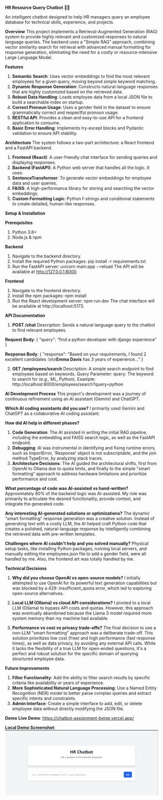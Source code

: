 **HR Resource Query Chatbot** 🚀🚀

An intelligent chatbot designed to help HR managers query an employee database for technical skills, experience, and projects.

**Overview**
This project implements a Retrieval-Augmented Generation (RAG) system to provide highly relevant and customized responses to natural language queries. The backend uses a "Simple RAG" approach, combining vector similarity search for retrieval with advanced manual formatting for response generation, eliminating the need for a costly or resource-intensive Large Language Model.

**Features**
1. **Semantic Search**: Uses vector embeddings to find the most relevant employees for a given query, moving beyond simple keyword matching.
2. **Dynamic Response Generation**: Constructs natural-language responses that are highly customized based on the retrieved data.
3. **Robust Data Handling**: Loads employee data from a local JSON file to build a searchable index on startup.
4. **Correct Pronoun Usage**: Uses a gender field in the dataset to ensure grammatically correct and respectful pronoun usage.
5. **RESTful API**: Provides a clean and easy-to-use API for a frontend application to consume.
6. **Basic Error Handling**: Implements try-except blocks and Pydantic validation to ensure API stability.

**Architecture**
The system follows a two-part architecture: a React frontend and a FastAPI backend.
1. **Frontend (React)**: A user-friendly chat interface for sending queries and displaying responses.
2. **Backend (FastAPI)**: A Python web server that handles all the logic. It uses:
3. **SentenceTransformer**: To generate vector embeddings for employee data and user queries.
4. **FAISS**: A high-performance library for storing and searching the vector embeddings.
5. **Custom Formatting Logic**: Python f-strings and conditional statements to create detailed, human-like responses.


**Setup & Installation**

**Prerequisites**
1. Python 3.8+
2. Node.js & npm

**Backend**
1. Navigate to the backend directory.
2. Install the required Python packages:
    pip install -r requirements.txt
3. Run the FastAPI server:
    uvicorn main:app --reload
The API will be available at http://127.0.0.1:8000.

**Frontend**
1. Navigate to the frontend directory.
2. Install the npm packages:
    npm install
3. Run the React development server:
    npm run dev
The chat interface will be available at http://localhost:5173.



**API Documentation**
1. **POST /chat**
Description: Sends a natural language query to the chatbot to find relevant employees.

**Request Body**:
{
  "query": "find a python developer with django experience"
}

**Response Body**:
{
  "response": "Based on your requirements, I found 2 excellent candidates :\n\n**Emma Davis** has 3 years of experience..."
}


2. **GET /employees/search**
Description: A simple search endpoint to find employees based on keywords.
Query Parameter:
query: The keyword to search for (e.g., ML, Python).
Example:
http://localhost:8000/employees/search?query=python



**AI Development Process**
This project's development was a journey of continuous refinement using an AI assistant (Gemini) and ChatGPT.

**Which AI coding assistants did you use?**
I primarily used Gemini and ChatGPT as a collaborative AI coding assistant.

**How did AI help in different phases?**
1. **Code Generation**: The AI assisted in writing the initial RAG pipeline, including the embedding and FAISS search logic, as well as the FastAPI endpoint.
2. **Debugging**: AI was instrumental in identifying and fixing runtime errors, such as ImportError, 'Response' object is not subscriptable, and the join method TypeError, by analyzing stack traces.
3. **Architecture Decisions**: The AI guided the architectural shifts, first from OpenAI to Ollama due to quota limits, and finally to the simple "smart formatting" approach to address hardware limitations and prioritize performance and cost.

**What percentage of code was AI-assisted vs hand-written?**
Approximately 80% of the backend logic was AI-assisted. My role was primarily to articulate the desired functionality, provide context, and integrate the generated code.

**Any interesting AI-generated solutions or optimizations?**
The dynamic "smart formatting" response generation was a creative solution. Instead of generating text with a costly LLM, the AI helped craft Python code that creates a polished, natural-language response by intelligently combining the retrieved data with pre-written templates.

**Challenges where AI couldn't help and you solved manually?**
Physical setup tasks, like installing Python packages, running local servers, and manually editing the employees.json file to add a gender field, were all handled by me. Also, the frontend art was totally handled by me.



**Technical Decisions**
1. **Why did you choose OpenAI vs open-source models?**
I initially attempted to use OpenAI for its powerful text generation capabilities but was blocked by a 429: insufficient_quota error, which led to exploring open-source alternatives.

2. **Local LLM (Ollama) vs cloud API considerations?**
I pivoted to a local LLM (Ollama) to bypass API costs and quotas. However, this approach was eventually abandoned because the Llama 3 model required more system memory than my machine had available.

3. **Performance vs cost vs privacy trade-offs?**
The final decision to use a non-LLM "smart formatting" approach was a deliberate trade-off. This solution prioritizes low cost (free) and high performance (fast response times), as well as data privacy, by avoiding any external API calls. While it lacks the flexibility of a true LLM for open-ended questions, it's a perfect and robust solution for the specific domain of querying structured employee data.



**Future Improvements**
1. **Filter Functionality**: Add the ability to filter search results by specific criteria like availability or years of experience.
2. **More Sophisticated Natural Language Processing**: Use a Named Entity Recognition (NER) model to better parse complex queries and extract specific intents and constraints.
3. **Admin Interface**: Create a simple interface to add, edit, or delete employee data without directly modifying the JSON file.

**Demo**
**Live Demo**: https://chatbot-assignment-beige.vercel.app/

**Local Demo Screenshot**:
![HR Chatbot Screenshot](frontend/public/Screenshot.png)





